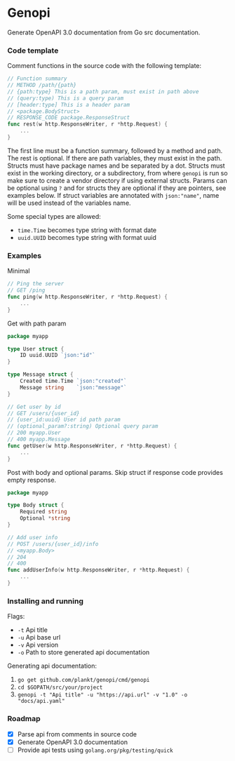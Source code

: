 # Genopi

Generate OpenAPI 3.0 documentation from Go src documentation.

### Code template

Comment functions in the source code with the following template:

```go
// Function summary
// METHOD /path/{path}
// {path:type} This is a path param, must exist in path above
// (query:type) This is a query param
// [header:type] This is a header param
// <package.BodyStruct>
// RESPONSE_CODE package.ResponseStruct
func rest(w http.ResponseWriter, r *http.Request) {
    ...
}
```

The first line must be a function summary, followed by a method and path. The rest is optional. If there are path 
variables, they must exist in the path. Structs must have package names and be separated by a dot. Structs must exist 
in the working directory, or a subdirectory, from where `genopi` is run so make sure to create a vendor directory if 
using external structs. Params can be optional using `?` and for structs they are optional if they are pointers, 
see examples below. If struct variables are annotated with `json:"name"`, name will be used instead of the variables name.

Some special types are allowed:

* `time.Time` becomes type string with format date
* `uuid.UUID` becomes type string with format uuid

### Examples

Minimal

```go
// Ping the server
// GET /ping
func ping(w http.ResponseWriter, r *http.Request) {
    ...
}
```

Get with path param

```go
package myapp

type User struct {
    ID uuid.UUID `json:"id"`
}

type Message struct {
    Created time.Time `json:"created"`
    Message string    `json:"message"`
}

// Get user by id
// GET /users/{user_id}
// {user_id:uuid} User id path param
// (optional_param?:string) Optional query param
// 200 myapp.User
// 400 myapp.Message
func getUser(w http.ResponseWriter, r *http.Request) {
    ...
}
```

Post with body and optional params. Skip struct if response code provides empty response.

```go
package myapp

type Body struct {
    Required string
    Optional *string
}

// Add user info
// POST /users/{user_id}/info
// <myapp.Body>
// 204
// 400
func addUserInfo(w http.ResponseWriter, r *http.Request) {
    ...
}
```


### Installing and running

Flags:

- `-t` Api title
- `-u` Api base url
- `-v` Api version
- `-o` Path to store generated api documentation  

Generating api documentation:

1. `go get github.com/plankt/genopi/cmd/genopi`
2. `cd $GOPATH/src/your/project`
3. `genopi -t "Api title" -u "https://api.url" -v "1.0" -o "docs/api.yaml"`

### Roadmap

- [x] Parse api from comments in source code
- [x] Generate OpenAPI 3.0 documentation
- [ ] Provide api tests using `golang.org/pkg/testing/quick`
